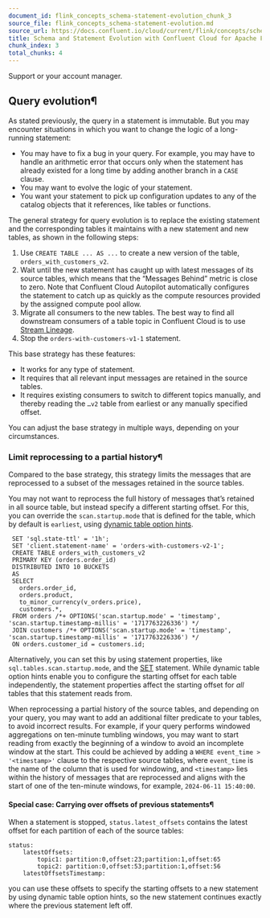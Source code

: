 ```yaml
---
document_id: flink_concepts_schema-statement-evolution_chunk_3
source_file: flink_concepts_schema-statement-evolution.md
source_url: https://docs.confluent.io/cloud/current/flink/concepts/schema-statement-evolution.html
title: Schema and Statement Evolution with Confluent Cloud for Apache Flink
chunk_index: 3
total_chunks: 4
---
```


Support or your account manager.

## Query evolution¶

As stated previously, the query in a statement is immutable. But you may encounter situations in which you want to change the logic of a long-running statement:

  * You may have to fix a bug in your query. For example, you may have to handle an arithmetic error that occurs only when the statement has already existed for a long time by adding another branch in a `CASE` clause.
  * You may want to evolve the logic of your statement.
  * You want your statement to pick up configuration updates to any of the catalog objects that it references, like tables or functions.

The general strategy for query evolution is to replace the existing statement and the corresponding tables it maintains with a new statement and new tables, as shown in the following steps:

  1. Use `CREATE TABLE ... AS ...` to create a new version of the table, `orders_with_customers_v2`.
  2. Wait until the new statement has caught up with latest messages of its source tables, which means that the “Messages Behind” metric is close to zero. Note that Confluent Cloud Autopilot automatically configures the statement to catch up as quickly as the compute resources provided by the assigned compute pool allow.
  3. Migrate all consumers to the new tables. The best way to find all downstream consumers of a table topic in Confluent Cloud is to use [Stream Lineage](../../stream-governance/stream-lineage.html#cloud-stream-lineage).
  4. Stop the `orders-with-customers-v1-1` statement.

This base strategy has these features:

  * It works for any type of statement.
  * It requires that all relevant input messages are retained in the source tables.
  * It requires existing consumers to switch to different topics manually, and thereby reading the `…v2` table from earliest or any manually specified offset.

You can adjust the base strategy in multiple ways, depending on your circumstances.

### Limit reprocessing to a partial history¶

Compared to the base strategy, this strategy limits the messages that are reprocessed to a subset of the messages retained in the source tables.

You may not want to reprocess the full history of messages that’s retained in all source table, but instead specify a different starting offset. For this, you can override the `scan.startup.mode` that is defined for the table, which by default is `earliest`, using [dynamic table option hints](../reference/statements/hints.html#flink-sql-hints).

     SET 'sql.state-ttl' = '1h';
     SET 'client.statement-name' = 'orders-with-customers-v2-1';
     CREATE TABLE orders_with_customers_v2
     PRIMARY KEY (orders.order_id)
     DISTRIBUTED INTO 10 BUCKETS
     AS
     SELECT
       orders.order_id,
       orders.product,
       to_minor_currency(v_orders.price),
       customers.*,
     FROM orders /*+ OPTIONS('scan.startup.mode' = 'timestamp', 'scan.startup.timestamp-millis' = '1717763226336') */
     JOIN customers /*+ OPTIONS('scan.startup.mode' = 'timestamp', 'scan.startup.timestamp-millis' = '1717763226336') */
     ON orders.customer_id = customers.id;

Alternatively, you can set this by using statement properties, like `sql.tables.scan.startup.mode`, and the [SET](../reference/statements/set.html#flink-sql-set-statement) statement. While dynamic table option hints enable you to configure the starting offset for each table independently, the statement properties affect the starting offset for _all_ tables that this statement reads from.

When reprocessing a partial history of the source tables, and depending on your query, you may want to add an additional filter predicate to your tables, to avoid incorrect results. For example, if your query performs windowed aggregations on ten-minute tumbling windows, you may want to start reading from exactly the beginning of a window to avoid an incomplete window at the start. This could be achieved by adding a `WHERE event_time > '<timestamp>'` clause to the respective source tables, where `event_time` is the name of the column that is used for windowing, and `<timestamp>` lies within the history of messages that are reprocessed and aligns with the start of one of the ten-minute windows, for example, `2024-06-11 15:40:00`.

#### Special case: Carrying over offsets of previous statements¶

When a statement is stopped, `status.latest_offsets` contains the latest offset for each partition of each of the source tables:

    status:
        latestOffsets:
            topic1: partition:0,offset:23;partition:1,offset:65
            topic2: partition:0,offset:53;partition:1,offset:56
        latestOffsetsTimestamp:

you can use these offsets to specify the starting offsets to a new statement by using dynamic table option hints, so the new statement continues exactly where the previous statement left off.
